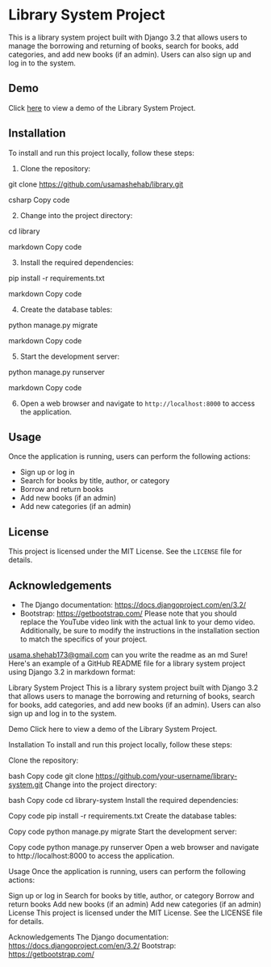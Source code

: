 # Library System Project

This is a library system project built with Django 3.2 that allows users to manage the borrowing and returning of books, search for books, add categories, and add new books (if an admin). Users can also sign up and log in to the system.

## Demo

Click [here](https://www.youtube.com/watch?v=0-GT9c9_h8Y) to view a demo of the Library System Project.

## Installation

To install and run this project locally, follow these steps:

1. Clone the repository:

git clone https://github.com/usamashehab/library.git

csharp
Copy code

2. Change into the project directory:

cd library

markdown
Copy code

3. Install the required dependencies:

pip install -r requirements.txt

markdown
Copy code

4. Create the database tables:

python manage.py migrate

markdown
Copy code

5. Start the development server:

python manage.py runserver

markdown
Copy code

6. Open a web browser and navigate to `http://localhost:8000` to access the application.

## Usage

Once the application is running, users can perform the following actions:

- Sign up or log in
- Search for books by title, author, or category
- Borrow and return books
- Add new books (if an admin)
- Add new categories (if an admin)

## License

This project is licensed under the MIT License. See the `LICENSE` file for details.

## Acknowledgements

- The Django documentation: https://docs.djangoproject.com/en/3.2/
- Bootstrap: https://getbootstrap.com/
Please note that you should replace the YouTube video link with the actual link to your demo video. Additionally, be sure to modify the instructions in the installation section to match the specifics of your project.




usama.shehab173@gmail.com
can you write the readme as an md
Sure! Here's an example of a GitHub README file for a library system project using Django 3.2 in markdown format:

Library System Project
This is a library system project built with Django 3.2 that allows users to manage the borrowing and returning of books, search for books, add categories, and add new books (if an admin). Users can also sign up and log in to the system.

Demo
Click here to view a demo of the Library System Project.

Installation
To install and run this project locally, follow these steps:

Clone the repository:

bash
Copy code
git clone https://github.com/your-username/library-system.git
Change into the project directory:

bash
Copy code
cd library-system
Install the required dependencies:

Copy code
pip install -r requirements.txt
Create the database tables:

Copy code
python manage.py migrate
Start the development server:

Copy code
python manage.py runserver
Open a web browser and navigate to http://localhost:8000 to access the application.

Usage
Once the application is running, users can perform the following actions:

Sign up or log in
Search for books by title, author, or category
Borrow and return books
Add new books (if an admin)
Add new categories (if an admin)
License
This project is licensed under the MIT License. See the LICENSE file for details.

Acknowledgements
The Django documentation: https://docs.djangoproject.com/en/3.2/
Bootstrap: https://getbootstrap.com/




